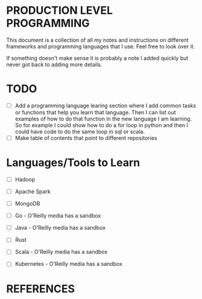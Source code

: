 # PRODUCTION LEVEL PROGRAMMING


This document is a collection of all my  notes and instructions on different
frameworks and programming languages that I use. Feel free to look over it.

If something doesn't make sense it is probably a note I added quickly but never
got back to adding more details.

# TODO
- [ ] Add a programming language learing section where I add common tasks or
      functions that help you learn that language. Then I can list out
      examples of how to do that function in the new language I am learning.
      So for example I could show how to do a for loop in python and then I
      could have code to do the same loop in sql or scala.
- [ ] Make table of contents that point to different repositories

# Languages/Tools to Learn
- [ ] Hadoop
- [ ] Apache Spark
- [ ] MongoDB
- [ ] Go - O'Reilly media has a sandbox
- [ ] Java - O'Reilly media has a sandbox
- [ ] Rust
- [ ] Scala - O'Reilly media has a sandbox
- [ ] Kubernetes - O'Reilly media has a sandbox
 

# REFERENCES

